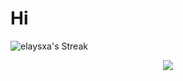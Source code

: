 # Hi
![elaysxa's Streak](https://github-readme-streak-stats.herokuapp.com/?user=elaysxa&theme=highcontrast&hide_border=true)

<p align="center">
  <a href="https://go-skill-icons.vercel.app/">
    <img
      src="https://go-skill-icons.vercel.app/api/icons?i=py,postgres,git"
    />
  </a>
</p>
